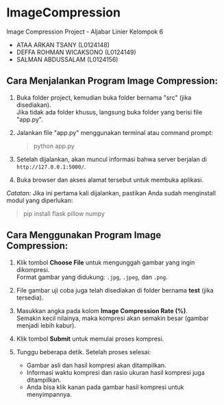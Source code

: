 # ImageCompression
Image Compression Project - Aljabar Linier Kelompok 6  
- ATAA ARKAN TSANY (L0124148)
- DEFFA ROHMAN WICAKSONO (L0124149)
- SALMAN ABDUSSALAM (L0124156)


Cara Menjalankan Program Image Compression:
-------------------------------------------
1. Buka folder project, kemudian buka folder bernama "src" (jika disediakan).  
   Jika tidak ada folder khusus, langsung buka folder yang berisi file "app.py".

2. Jalankan file "app.py" menggunakan terminal atau command prompt:
   > python app.py

3. Setelah dijalankan, akan muncul informasi bahwa server berjalan di `http://127.0.0.1:5000/`.

4. Buka browser dan akses alamat tersebut untuk membuka aplikasi.

*Catatan:*
Jika ini pertama kali dijalankan, pastikan Anda sudah menginstall modul yang diperlukan:
> pip install flask pillow numpy

Cara Menggunakan Program Image Compression:
-------------------------------------------
1. Klik tombol **Choose File** untuk mengunggah gambar yang ingin dikompresi.  
   Format gambar yang didukung: `.jpg`, `.jpeg`, dan `.png`.

2. File gambar uji coba juga telah disediakan di folder bernama **test** (jika tersedia).

3. Masukkan angka pada kolom **Image Compression Rate (%)**.  
   Semakin kecil nilainya, maka kompresi akan semakin besar (gambar menjadi lebih kabur).

4. Klik tombol **Submit** untuk memulai proses kompresi.

5. Tunggu beberapa detik. Setelah proses selesai:
   - Gambar asli dan hasil kompresi akan ditampilkan.
   - Informasi waktu kompresi dan rasio ukuran hasil kompresi juga ditampilkan.
   - Anda bisa klik kanan pada gambar hasil kompresi untuk menyimpannya.




